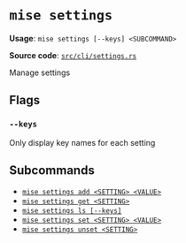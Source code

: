 # `mise settings`

**Usage**: `mise settings [--keys] <SUBCOMMAND>`

**Source code**: [`src/cli/settings.rs`](https://github.com/jdx/mise/blob/main/src/cli/settings.rs)

Manage settings

## Flags

### `--keys`

Only display key names for each setting

## Subcommands

- [`mise settings add <SETTING> <VALUE>`](/cli/settings/add.md)
- [`mise settings get <SETTING>`](/cli/settings/get.md)
- [`mise settings ls [--keys]`](/cli/settings/ls.md)
- [`mise settings set <SETTING> <VALUE>`](/cli/settings/set.md)
- [`mise settings unset <SETTING>`](/cli/settings/unset.md)
